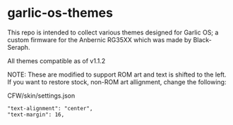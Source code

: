 # garlic-os-themes
This repo is intended to collect various themes designed for Garlic OS; a custom firmware for the Anbernic RG35XX which was made by Black-Seraph.

All themes compatible as of v1.1.2

NOTE: These are modified to support ROM art and text is shifted to the left.  If you want to restore stock, non-ROM art allignment, change the following:

CFW/skin/settings.json

	"text-alignment": "center",
	"text-margin": 16,
